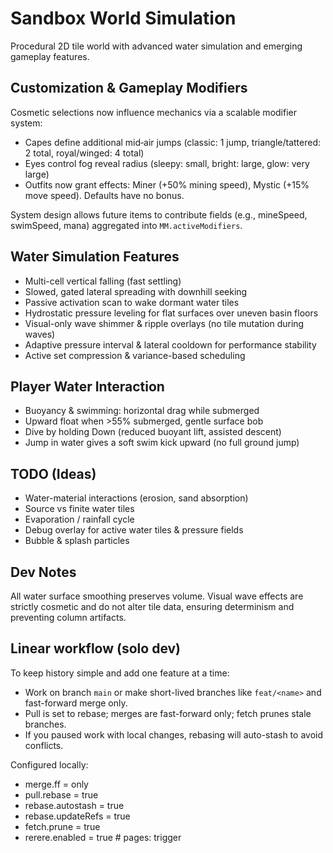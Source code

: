 # Sandbox World Simulation

Procedural 2D tile world with advanced water simulation and emerging gameplay features.

## Customization & Gameplay Modifiers
Cosmetic selections now influence mechanics via a scalable modifier system:
* Capes define additional mid‑air jumps (classic: 1 jump, triangle/tattered: 2 total, royal/winged: 4 total)
* Eyes control fog reveal radius (sleepy: small, bright: large, glow: very large)
* Outfits now grant effects: Miner (+50% mining speed), Mystic (+15% move speed). Defaults have no bonus.

System design allows future items to contribute fields (e.g., mineSpeed, swimSpeed, mana) aggregated into `MM.activeModifiers`.

## Water Simulation Features
* Multi-cell vertical falling (fast settling)
* Slowed, gated lateral spreading with downhill seeking
* Passive activation scan to wake dormant water tiles
* Hydrostatic pressure leveling for flat surfaces over uneven basin floors
* Visual-only wave shimmer & ripple overlays (no tile mutation during waves)
* Adaptive pressure interval & lateral cooldown for performance stability
* Active set compression & variance-based scheduling

## Player Water Interaction
* Buoyancy & swimming: horizontal drag while submerged
* Upward float when >55% submerged, gentle surface bob
* Dive by holding Down (reduced buoyant lift, assisted descent)
* Jump in water gives a soft swim kick upward (no full ground jump)

## TODO (Ideas)
* Water-material interactions (erosion, sand absorption)
* Source vs finite water tiles
* Evaporation / rainfall cycle
* Debug overlay for active water tiles & pressure fields
* Bubble & splash particles

## Dev Notes
All water surface smoothing preserves volume. Visual wave effects are strictly cosmetic and do not alter tile data, ensuring determinism and preventing column artifacts.

## Linear workflow (solo dev)
To keep history simple and add one feature at a time:
- Work on branch `main` or make short-lived branches like `feat/<name>` and fast-forward merge only.
- Pull is set to rebase; merges are fast-forward only; fetch prunes stale branches.
- If you paused work with local changes, rebasing will auto-stash to avoid conflicts.

Configured locally:
- merge.ff = only
- pull.rebase = true
- rebase.autostash = true
- rebase.updateRefs = true
- fetch.prune = true
- rerere.enabled = true
#   p a g e s :   t r i g g e r  
 